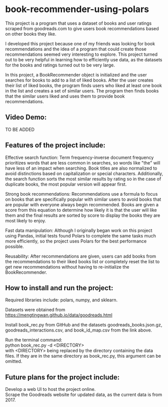 # book-recommender-using-polars

This project is a program that uses a dataset of books and user ratings scraped from goodreads.com to give users book recommendations based on other books they like.

I developed this project because one of my friends was looking for book recommendations and the idea of a program that could create those recommendations seemed very interesting to explore. This project turned out to be very helpful in learning how to efficiently use data, as the datasets for the books and ratings turned out to be very large. 

In this project, a BookRecommender object is initialized and the user searches for books to add to a list of liked books. After the user creates their list of liked books, the program finds users who liked at least one book in the list and creates a set of similar users. The program then finds books that the similar users liked and uses them to provide book recommendations.

## Video Demo:
TO BE ADDED

## Features of the project include:
Effective search function: Term frequency-inverse document frequency prioritizes words that are less common in searches, so words like "the" will have less of an impact when searching. Book titles are also normalized to avoid distinctions based on capitalization or special characters. Additionally, the search function sorts the most similar results by rating so in the case of duplicate books, the most popular version will appear first.

Strong book recommendations: Recommendations use a formula to focus on books that are specifically popular with similar users to avoid books that are popular with everyone always begin recommended. Books are given a score from this equation to determine how likely it is that the user will like them and the final results are sorted by score to display the books they are most likely to enjoy.

Fast data manipulation: Although I originally began work on this project using Pandas, initial tests found Polars to complete the same tasks much more efficiently, so the project uses Polars for the best performance possible.

Reusability: After recommendations are given, users can add books from the recommendations to their liked books list or completely reset the list to get new recommendations without having to re-initialize the BookRecommender.

## How to install and run the project: 
Required libraries include: polars, numpy, and sklearn.

Datasets were obtained from https://mengtingwan.github.io/data/goodreads.html

Install book_rec.py from GitHub and the datasets goodreads_books.json.gz, goodreads_interactions.csv, and book_id_map.csv from the link above.

Run the terminal command:<br />
python book_rec.py -d \<DIRECTORY\><br />
with \<DIRECTORY\> being replaced by the directory containing the data files. If they are in the same directory as book_rec.py, this argument can be omitted.

## Future plans for the project include:
Develop a web UI to host the project online.<br />
Scrape the Goodreads website for updated data, as the current data is from 2017.
